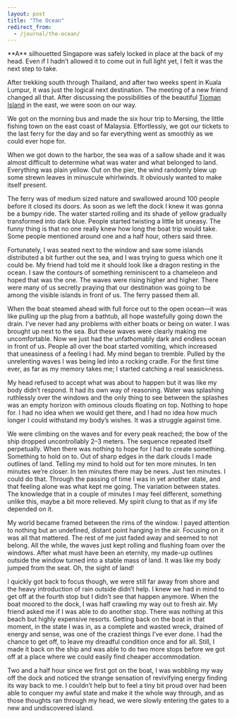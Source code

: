 ```yaml
---
layout: post
title: "The Ocean"
redirect_from:
  - /journal/the-ocean/
---
```


<p class="intro" markdown="1">**A** silhouetted Singapore was safely locked in place at the back of my head. Even if I hadn’t allowed it to come out in full light yet, I felt it was the next step to take.</p>

After trekking south through Thailand, and after two weeks spent in Kuala Lumpur, it was just the logical next destination. The meeting of a new friend changed all that. After discussing the possibilities of the beautiful [Tioman Island](https://www.google.se/search?q=tioman+island&oq=tioman+&aqs=chrome.1.69i57j0l5.2013j0j7&sourceid=chrome&es_sm=91&ie=UTF-8) in the east, we were soon on our way.

We got on the morning bus and made the six hour trip to Mersing, the little fishing town on the east coast of Malaysia. Effortlessly, we got our tickets to the last ferry for the day and so far everything went as smoothly as we could ever hope for.

When we got down to the harbor, the sea was of a sallow shade and it was almost difficult to determine what was water and what belonged to land. Everything was plain yellow. Out on the pier, the wind randomly blew up some strewn leaves in minuscule whirlwinds. It obviously wanted to make itself present.

The ferry was of medium sized nature and swallowed around 100 people before it closed its doors. As soon as we left the dock I knew it was gonna be a bumpy ride. The water started rolling and its shade of yellow gradually transformed into dark blue. People started twisting a little bit uneasy. The funny thing is that no one really knew how long the boat trip would take. Some people mentioned around one and a half hour, others said three.

Fortunately, I was seated next to the window and saw some islands distributed a bit further out the sea, and I was trying to guess which one it could be. My friend had told me it should look like a dragon resting in the ocean. I saw the contours of something reminiscent to a chameleon and hoped that was the one. The waves were rising higher and higher. There were many of us secretly praying that our destination was going to be among the visible islands in front of us. The ferry passed them all.

When the boat steamed ahead with full force out to the open ocean—it was like pulling up the plug from a bathtub, all hope wastefully going down the drain. I’ve never had any problems with either boats or being on water. I was brought up next to the sea. But these waves were clearly making me uncomfortable. Now we just had the unfathomably dark and endless ocean in front of us. People all over the boat started vomiting, which increased that uneasiness of a feeling I had. My mind began to tremble. Pulled by the unrelenting waves I was being led into a rocking cradle. For the first time ever, as far as my memory takes me; I started catching a real seasickness.

My head refused to accept what was about to happen but it was like my body didn’t respond. It had its own way of reasoning. Water was splashing ruthlessly over the windows and the only thing to see between the splashes was an empty horizon with ominous clouds floating on top. Nothing to hope for. I had no idea when we would get there, and I had no idea how much longer I could withstand my body’s wishes. It was a struggle against time.

We were climbing on the waves and for every peak reached; the bow of the ship dropped uncontrollably 2–3 meters. The sequence repeated itself perpetually. When there was nothing to hope for I had to create something. Something to hold on to. Out of sharp edges in the dark clouds I made outlines of land. Telling my mind to hold out for ten more minutes. In ten minutes we’re closer. In ten minutes there may be news. Just ten minutes. I could do that. Through the passing of time I was in yet another state, and that feeling alone was what kept me going. The variation between states. The knowledge that in a couple of minutes I may feel different, something unlike this, maybe a bit more relieved. My spirit clung to that as if my life depended on it.

My world became framed between the rims of the window. I payed attention to nothing but an undefined, distant point hanging in the air. Focusing on it was all that mattered. The rest of me just faded away and seemed to not belong. All the while, the waves just kept rolling and flushing foam over the windows. After what must have been an eternity, my made-up outlines outside the window turned into a stable mass of land. It was like my body jumped from the seat. Oh, the sight of land!

I quickly got back to focus though, we were still far away from shore and the heavy introduction of rain outside didn’t help. I knew we had in mind to get off at the fourth stop but I didn’t see that happen anymore. When the boat moored to the dock, I was half crawling my way out to fresh air. My friend asked me if I was able to do another stop. There was nothing at this beach but highly expensive resorts. Getting back on the boat in that moment, in the state I was in, as a complete and wasted wreck, drained of energy and sense, was one of the craziest things I’ve ever done. I had the chance to get off, to leave my dreadful condition once and for all. Still, I made it back on the ship and was able to do two more stops before we got off at a place where we could easily find cheaper accommodation.

Two and a half hour since we first got on the boat, I was wobbling my way off the dock and noticed the strange sensation of revivifying energy finding its way back to me. I couldn’t help but to feel a tiny bit proud over had been able to conquer my awful state and make it the whole way through, and as those thoughts ran through my head, we were slowly entering the gates to a new and undiscovered island.
